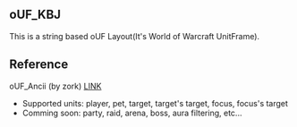 ## oUF_KBJ

This is a string based oUF Layout(It's World of Warcraft UnitFrame).

## Reference

oUF_Ancii (by zork) [LINK](http://www.wowinterface.com/downloads/info22575-oUF_Ascii.html)

+ Supported units: player, pet, target, target's target, focus, focus's target
+ Comming soon: party, raid, arena, boss, aura filtering, etc...
